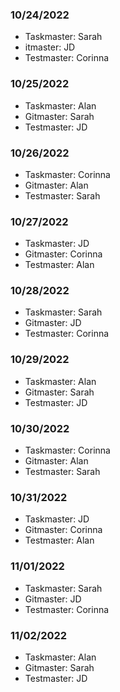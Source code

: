 ### 10/24/2022

- Taskmaster: Sarah
- itmaster: JD
- Testmaster: Corinna

### 10/25/2022

- Taskmaster: Alan
- Gitmaster: Sarah
- Testmaster: JD

### 10/26/2022

- Taskmaster: Corinna
- Gitmaster: Alan
- Testmaster: Sarah

### 10/27/2022

- Taskmaster: JD
- Gitmaster: Corinna
- Testmaster: Alan

### 10/28/2022

- Taskmaster: Sarah
- Gitmaster: JD
- Testmaster: Corinna

### 10/29/2022

- Taskmaster: Alan
- Gitmaster: Sarah
- Testmaster: JD

### 10/30/2022

- Taskmaster: Corinna
- Gitmaster: Alan
- Testmaster: Sarah

### 10/31/2022

- Taskmaster: JD
- Gitmaster: Corinna
- Testmaster: Alan

### 11/01/2022

- Taskmaster: Sarah
- Gitmaster: JD
- Testmaster: Corinna

### 11/02/2022

- Taskmaster: Alan
- Gitmaster: Sarah
- Testmaster: JD
